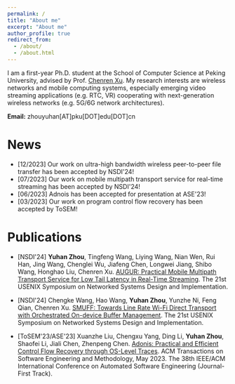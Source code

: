```yaml
---
permalink: /
title: "About me"
excerpt: "About me"
author_profile: true
redirect_from: 
  - /about/
  - /about.html
---
```


I am a first-year Ph.D. student at the School of Computer Science at Peking University, advised by Prof. [Chenren Xu](https://soar.group/chenren/). My research interests are wireless networks and mobile computing systems, especially emerging video streaming applications (e.g. RTC, VR) cooperating with next-generation wireless networks (e.g. 5G/6G network architectures).

__Email:__ zhouyuhan[AT]pku[DOT]edu[DOT]cn

# News
- [12/2023] Our work on ultra-high bandwidth wireless peer-to-peer file transfer has been accepted by NSDI'24!
- [07/2023] Our work on mobile multipath transport service for real-time streaming has been accepted by NSDI'24!
- [06/2023] Adnois has been accepted for presentation at ASE'23!
- [03/2023] Our work on program control flow recovery has been accepted by ToSEM!

# Publications
- [NSDI'24] __Yuhan Zhou__, Tingfeng Wang, Liying Wang, Nian Wen, Rui Han, Jing Wang, Chenglei Wu, Jiafeng Chen, Longwei Jiang, Shibo Wang, Honghao Liu, Chenren Xu. [AUGUR: Practical Mobile Multipath Transport Service for Low Tail Latency in Real-Time Streaming](http://zhou-yuhan.github.io/files/augur-release.pdf). The 21st USENIX Symposium on Networked Systems Design and Implementation.

- [NSDI'24] Chengke Wang, Hao Wang, __Yuhan Zhou__, Yunzhe Ni, Feng Qian, Chenren Xu. [SMUFF: Towards Line Rate Wi-Fi Direct Transport with Orchestrated On-device Buffer Management](). The 21st USENIX Symposium on Networked Systems Design and Implementation.

- [ToSEM'23/ASE'23] Xuanzhe Liu, Chengxu Yang, Ding Li, __Yuhan Zhou__, Shaofei Li, Jiali Chen, Zhenpeng Chen. [Adonis: Practical and Efficient Control Flow Recovery through OS-Level Traces](http://zhou-yuhan.github.io/files/adonis-release.pdf). ACM Transactions on Software Engineering and Methodology, May 2023. The 38th IEEE/ACM International Conference on Automated Software Engineering (Journal-First Track).
